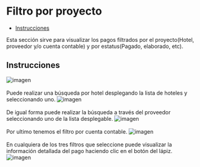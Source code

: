 # Filtro por proyecto
 - [Instrucciones](#head1)

Esta sección sirve para visualizar los pagos filtrados por el proyecto(Hotel, proveedor y/o cuenta contable) y por estatus(Pagado, elaborado, etc).
## <a name="head1">Instrucciones</a>
![imagen](/images/docs/payments/Filter01.png)<br><br>
Puede realizar una búsqueda por hotel desplegando la lista de hoteles y seleccionando uno.
![imagen](/images/docs/payments/Filter02.png)<br><br>
De igual forma puede realizar la búsqueda a través del proveedor seleccionando uno de la lista desplegable.
![imagen](/images/docs/payments/Filter03.png)<br><br>
Por ultimo tenemos el filtro por cuenta contable.
![imagen](/images/docs/payments/Filter04.png)<br><br>
En cualquiera de los tres filtros que seleccione puede visualizar la información detallada del pago haciendo clic en el botón del lápiz.
![imagen](/images/docs/payments/Filter05.png)<br><br>
